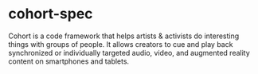 # cohort-spec
Cohort is a code framework that helps artists &amp; activists do interesting things with groups of people. It allows creators to cue and play back synchronized or individually targeted audio, video, and augmented reality content on smartphones and tablets.
